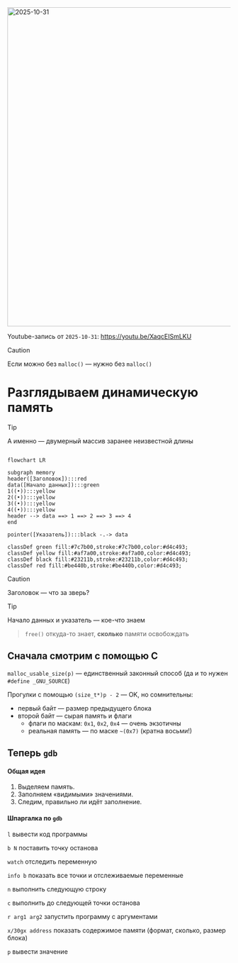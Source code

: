 <img width="1280" height="720" alt="2025-10-31" src="https://github.com/user-attachments/assets/0f208e24-5a69-41a1-a7c0-80c841d6d20e" />

Youtube-запись от `2025-10-31`: https://youtu.be/XaqcEISmLKU

> [!CAUTION]
> Если можно без `malloc()` — нужно без `malloc()`

# Разглядываем динамическую память

> [!TIP]
> А именно — двумерный массив заранее неизвестной длины

```mermaid

flowchart LR

subgraph memory
header([Заголовок]):::red
data([Начало данных]):::green
1((•)):::yellow
2((•)):::yellow
3((•)):::yellow
4((•)):::yellow
header --> data ==> 1 ==> 2 ==> 3 ==> 4
end

pointer([Указатель]):::black -.-> data

classDef green fill:#7c7b00,stroke:#7c7b00,color:#d4c493;
classDef yellow fill:#af7a00,stroke:#af7a00,color:#d4c493;
classDef black fill:#23211b,stroke:#23211b,color:#d4c493;
classDef red fill:#be440b,stroke:#be440b,color:#d4c493;

```

> [!CAUTION]
> Заголовок — что за зверь?

> [!TIP]
> Начало данных и указатель — кое-что знаем

>  `free()` откуда-то знает, **сколько** памяти освобождать

## Сначала смотрим с помощью C
`malloc_usable_size(p)` — единственный законный способ (да и то нужен `#define _GNU_SOURCE`)

Прогулки с помощью `(size_t*)p - 2` — OK, но сомнительны:
- первый байт — размер предыдущего блока
- второй байт — сырая память и флаги
	- флаги по маскам: `0x1`, `0x2`, `0x4` — очень экзотичны
	- реальная память — по маске `~(0x7)` (кратна восьми!)

## Теперь `gdb`
#### Общая идея
1. Выделяем память.
2. Заполняем «видимыми» значениями.
3. Следим, правильно ли идёт заполнение.
#### Шпаргалка по `gdb`
`l` вывести код программы

`b N` поставить точку останова

`watch` отследить переменную

`info b` показать все точки и отслеживаемые переменные

`n` выполнить следующую строку

`c` выполнить до следующей точки останова

`r arg1 arg2` запустить программу с аргументами

`x/30gx address` показать содержимое памяти (формат, сколько, размер блока)

`p` вывести значение

